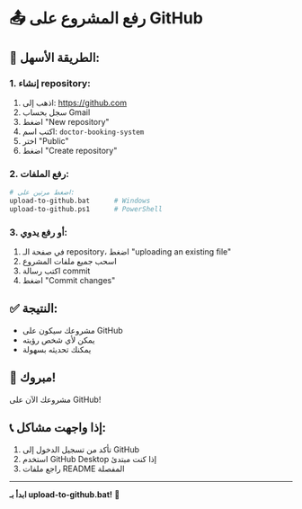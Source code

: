 # 📤 رفع المشروع على GitHub

## 🎯 الطريقة الأسهل:

### 1. إنشاء repository:
1. اذهب إلى: https://github.com
2. سجل بحساب Gmail
3. اضغط "New repository"
4. اكتب اسم: `doctor-booking-system`
5. اختر "Public"
6. اضغط "Create repository"

### 2. رفع الملفات:
```bash
# اضغط مرتين على:
upload-to-github.bat      # Windows
upload-to-github.ps1      # PowerShell
```

### 3. أو رفع يدوي:
1. في صفحة الـ repository، اضغط "uploading an existing file"
2. اسحب جميع ملفات المشروع
3. اكتب رسالة commit
4. اضغط "Commit changes"

## ✅ النتيجة:
- مشروعك سيكون على GitHub
- يمكن لأي شخص رؤيته
- يمكنك تحديثه بسهولة

## 🎉 مبروك!
مشروعك الآن على GitHub!

## 📞 إذا واجهت مشاكل:
1. تأكد من تسجيل الدخول إلى GitHub
2. استخدم GitHub Desktop إذا كنت مبتدئ
3. راجع ملفات README المفصلة

---

**ابدأ بـ upload-to-github.bat!** 🚀

